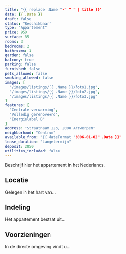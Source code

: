 ```yaml
---
title: "{{ replace .Name "-" " " | title }}"
date: {{ .Date }}
draft: false
status: "Beschikbaar"
type: "Appartement"
price: 950
surface: 85
rooms: 3
bedrooms: 2
bathrooms: 1
garden: false
balcony: true
parking: false
furnished: false
pets_allowed: false
smoking_allowed: false
images: [
  "/images/listings/{{ .Name }}/foto1.jpg",
  "/images/listings/{{ .Name }}/foto2.jpg",
  "/images/listings/{{ .Name }}/foto3.jpg"
]
features: [
  "Centrale verwarming",
  "Volledig gerenoveerd",
  "Energielabel B"
]
address: "Straatnaam 123, 2000 Antwerpen"
neighborhood: "Centrum"
available_from: "{{ dateFormat "2006-01-02" .Date }}"
lease_duration: "Langetermijn"
deposit: 2850
utilities_included: false
---
```


Beschrijf hier het appartement in het Nederlands.

## Locatie
Gelegen in het hart van...

## Indeling
Het appartement bestaat uit...

## Voorzieningen
In de directe omgeving vindt u...